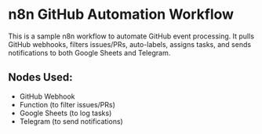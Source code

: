 # n8n GitHub Automation Workflow

This is a sample n8n workflow to automate GitHub event processing. It pulls GitHub webhooks, filters issues/PRs, auto-labels, assigns tasks, and sends notifications to both Google Sheets and Telegram.

## Nodes Used:
- GitHub Webhook
- Function (to filter issues/PRs)
- Google Sheets (to log tasks)
- Telegram (to send notifications)
